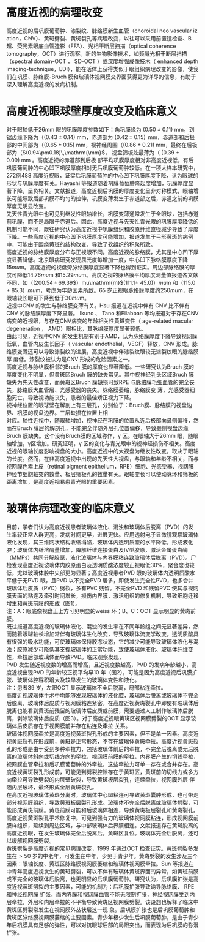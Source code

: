 # 高度近视的病理改变  
高度近视的后巩膜葡萄肿、漆裂纹、脉络膜新生血管（choroidal neo vascular iz ation，CNV）、黄斑劈裂、黄斑裂孔等病理改变，以往可以采用前置镜检查、B 超、荧光素眼底血管造影（FFA）、光相干断层扫描（optical coherence tomography，OCT）进行观察。新的生物影像技术，如频域光相干断层扫描（spectral domain-OCT ， SD-OCT ）或深度增强成像技术（ enhanced depth  imaging-technique，EDI），能在活体上获得类似于眼组织病理改变的影像，使我们在巩膜、脉络膜-Bruch 膜和玻璃体视网膜交界面获得更为详尽的信息，有助于深入理解高度近视的发病机制。  
#  高度近视眼球壁厚度改变及临床意义  
对于眼轴低于$26\mathrm{mm}$ 眼的巩膜厚度参数如下：角巩膜缘为
$\left(0.50\pm0.11\right)\ \mathrm{mm}$，到锯齿缘下降为（$\left(0.43\pm0.14\right)\ \mathrm{mm}$，赤道部为
$(0.42\pm0.15)\,\mathrm{~mm}$，赤道部和后极部的中间部为（$\left(0.65\pm0.15\right)\ \mathrm{mm}$，视神经周围（$\left(0.86\pm0.21\right)\ \mathrm{mm}$，最终在后极部为（$(0.94\pm0.18)\,\mathrm{\mm}$， 视盘筛板处最薄为（ $\left(0.39\pm0.09\right)\ \mathrm{mm}$ 。高度近视的赤道部到后极 部平均巩膜厚度相对非高度近视低，有后巩膜葡萄肿的中心凹下巩膜厚度相对无后巩膜葡萄肿较低。在一项大样本研究中，272例488 高度近视眼，证实后巩膜葡萄肿的中心凹下巩膜厚度下降，认为眼球的形状与巩膜厚度有关。Hayashi 等报道随着巩膜葡萄肿隆起度增加，巩膜厚度显著下降，呈负相关。文献报道，高度近视后巩膜的厚度变化呈非对称模式，眼轴增长可能导致后部巩膜不均匀的拉伸，巩膜变薄发生于赤道部之后，赤道之前的巩膜厚度无明显改变。  
先天性青光眼中也可见到继发性眼轴增长，巩膜变薄通常发生于全眼球，包括赤道前巩膜，而不是局限于赤道后。因此，高度近视与先天性青光眼的巩膜厚度降低的机制可能不同，既往研究认为高度近视中巩膜组织和胶原纤维直径减少导致了厚度下降。一些高度近视的中心凹下巩膜厚度可能增加，报道发生于弓形黄斑的病例中，可能由于围绕黄斑的结构改变，导致了软组织的积聚所致。  
高度近视的脉络膜厚度分布与正视眼不同。高度近视的脉络膜，尤其是中心凹下厚度显著降低。北京眼病研究发现屈光度每增加一度，中心凹下脉络膜厚度下降$15mu\mathrm{m}$。高度近视的视盘旁脉络膜厚度显著下降也得到证实。周边部脉络膜的厚度可降低$14.76mu\mathrm{m}$ 和$15.29mu\mathrm{m}$。高度近视的脉络膜平均厚度测量值报道各文献不同，如（$(200.54\,\pm\,69.39\$）$mu\mathrm{m}$$(111.1\pm\:45.0)$）$mu\mathrm{m}$ 和（115.0 $\pm\ 85.3$）$mu\mathrm{m}$，考虑为年龄因素所致。65 岁正视眼脉络膜厚度约$250mu\mathrm{m}$，在眼轴较长眼可下降到低于$30mu\mathrm{m}$。  
近视中CNV 的发生与脉络膜变薄有关。Hsu 报道在近视中伴有 CNV  比不伴有 CNV  的脉络膜厚度下降显著。 Ikuno 、 Tano 和Ellabban 等均报道对于存在CNV 病变的近视眼，与存在CNV病变的年龄相关性黄斑变性（ age-related macular degeneration ， AMD）眼相比，其脉络膜厚度显著较低。  
由此可见，近视中CNV 的发生机制有别于AMD，认为脉络膜厚度下降导致视网膜低氧，血管内皮生长因子（ vascular  endothelial，VEGF）释放，CNV 形成。脉络膜变薄还可以导致漆裂纹的进展，高度近视中伴漆裂纹眼较无漆裂纹眼的脉络膜厚 度低。漆裂纹被认为是CNV 形成的危险因素之一。  
高度近视与脉络膜相邻的Bruch 膜的厚度也显著降低。一些研究认为Bruch 膜的厚度变化不明显，但黄斑区Bruch 膜的缺失常见。其中视神经乳头区域Bruch 膜缺失为先天性改变，而黄斑区Bruch 膜缺损可致RPE 与脉络膜毛细血管的完全丧失，脉络膜大血管层、光感受器的丧失。脉络膜萎缩，脉络膜变 薄，光感受器细胞死亡，导致视功能丧失，患者的最佳矫正视力下降。  
视神经位置的眼球壁在解剖上有三层孔，分别位于：Bruch膜、脉络膜的视盘边界、巩膜的视盘边界。三层缺损在位置上相  
对应。轴性近视中，随眼轴增加，视神经在巩膜的位置从近后极部向鼻侧偏移，然而在Bruch 膜层的解剖孔，不能完全伴随外层孔位置偏移，导致颞侧视盘边缘Bruch 膜缺失。这个没有Bruch膜的区域称作，γ 区。在眼轴大于$26\mathrm{mm}$ 眼，随眼轴增加，γ区增加。研究证明，γ 区的变化与青光眼中的视神经损伤不相关。高度近视的眼轴长度影响视盘的大小。高度近视中的大视盘为继发性改变，取决于眼轴的长度。然而，在非高度近视中出现的先天性大视盘，与眼轴和年龄不相关，而与视网膜色素上皮（retinal pigment epithelium，RPE）细胞、光感受器、视网膜神经节细胞轴突的数量、板层筛板孔的数量有关。眼轴变长可以使动脉环和筛板的距离增加，是高度近视易患青光眼的重要因素。  
#  玻璃体病理改变的临床意义  
目前，学者们认为高度近视患者玻璃体液化、混浊和玻璃体后脱离（PVD）的发生率较正常人群更高，发病时间更早，进展更快。应用透射电子显微镜观察玻璃体液化发现，其三维网状结构收缩塌陷，玻璃体内透明质酸的水平降低，形成液化腔；玻璃体内纤溶酶量增加，降解纤维连接蛋白及Ⅳ型胶原，激活金属蛋白酶（MMPs）共同分解胶原，液化玻璃体与内界膜粘连致玻璃体后脱离（PVD）。尸检发现高度近视玻璃体内胶原蛋白及透明质酸浓度较正视眼低$30\%$，聚合度也较低，尤以玻璃体腔中央部更为显著；高度近视患者PVD 眼的玻璃体内透明质酸水平低于无PVD 眼，且PVD 以不完全PVD 居多，即使发生完全性PVD，也多合并玻璃体后皮质（PVC）劈裂，多有PVC 残留。不完全PVD 和残留PVC 使其与视网膜表面的粘连及牵引时间增长，损伤内界膜，激活组织的修复机制，导致细胞迁移增生和黄斑前膜的形成（图1）。  
注：A：眼底像视盘正上方可见明显的weiss 环；B、C：OCT 显示明显的黄斑前膜。  
既往报道高度近视的玻璃体液化、混浊的发生率在不同年龄组之间无显著差异，然而随着眼球轴长增加常伴有玻璃体生化改变，导致玻璃体流变学改变。透明质酸具有很强的吸水功能，可使玻璃体保持胶冻状态，它的减少可能导致玻璃体液化与混浊；胶原减少可降低其支撑玻璃体的正常功能，致使玻璃体液化、玻璃体纤维变性，牵拉后部玻璃体而导致PVD。临床观察发现，  
PVD 发生随近视度数的增高而增高，且近视度数越高，PVD 的发病年龄越小，高度近视出现PVD 的年龄较正视平均早10 年（图2），可能是因为高度近视后巩膜扩张、玻璃体腔容积增大及较早发生的玻璃体变性和液化。  
注：患者39 岁，左眼OCT 显示玻璃体不全后脱离，局部粘连牵拉。  
高度近视玻璃体手术中均能够发现玻璃体的液化腔，玻璃体后脱离或玻璃体不完全后脱离，玻璃体后皮质与视网膜粘连紧密，在高度近视黄斑裂孔中即使有玻璃体后脱离也能看到黄斑前残留的玻璃体后皮质或前膜，需要通过人工制作玻璃体后脱离，剥除玻璃体后皮质（图3）。对于高度近视眼黄斑区视网膜劈裂的OCT 显示玻璃体后皮质存在于视网膜前并存在粘连及牵拉 关系。  
玻璃体视网膜牵拉是高度近视黄斑裂孔形成的主要因素，但不是单一因素。高度近视黄斑裂孔在形成前，黄斑是正常形态，不存在玻璃体黄斑牵拉。高度近视黄斑裂孔的形成是由于受到多种牵拉力，包括玻璃体前后的牵拉，不完全后脱离或无后脱离的玻璃体斜向或切线方向的牵拉，视网膜前膜的牵拉，内界膜产生的切线牵拉，视网膜血管牵拉和后巩膜葡萄肿的外牵拉，这些牵拉力可单一存在或合并存在。高度近视黄斑裂孔形成前，可能见到劈裂腔隙存在于黄斑区，黄斑前的切线力或多方向牵拉可导致劈裂的内层壁破裂，导致黄斑板层裂孔，连续牵拉，视网膜外层 伴随内层破坏，最终形成全层黄斑裂孔。  
在高度近视玻璃体黄斑分离时，玻璃体中心凹粘连可导致黄斑囊肿形成，也可带走部分视网膜组织，导致黄斑板层裂孔形成。玻璃体不完全后脱离或玻璃体劈裂，可能形成黄斑前膜。黄斑前膜可能和后玻璃体相连，导致黄斑板层裂孔和黄斑裂孔。高度近视黄斑裂孔手术修复中，可见到强有力的玻璃体视网膜粘连，形成视网膜前膜样组织，延续到周边区域，与中部玻璃体后界膜相连。文献报道存在黄斑脱离的高度近视眼，在发生玻璃体完全后脱离后，黄斑区复位。玻璃体完全后脱离，还可以缓解视网膜劈裂。  
黄斑劈裂是高度近视的常见病理改变，1999 年通过OCT 检查证实。黄斑劈裂多发生在$>50$ 岁的中老年，可发生在中年，少见于青少年。黄斑劈裂的发生涉及三个因素：眼轴长度、黄斑区脉络膜视网膜萎缩和玻璃体视网膜牵拉。Sun 等报道在中青年高度近视发生的黄斑劈裂，可以不伴有玻璃体黄斑界面的异常，如黄斑前膜或不完全的玻璃体后脱离，也无明显的后巩膜葡萄肿。研究认为，后巩膜扩张是高度近视黄斑劈裂的主要因素，可能的机制为：后巩膜扩张导致诱导脉络膜、 RPE  和神经视网膜 扩张，而内界膜和视网膜血管不能无限制扩张，神经视网膜受到内层牵拉，外层和内层牵拉的不平衡导致黄斑区视网膜劈裂。该设想也解释了临床中黄斑区劈裂常发生在视网膜外丛状层这一现 象。后巩膜扩张也是后巩膜葡萄肿和黄斑区脉络膜视网膜萎缩的主要因素。青少年极少发生后巩膜葡萄肿，是由于青少年后巩膜具有足够的弹性，可以对抗眼球后部的局限突出，而表现为后巩膜的弥漫扩张。  
